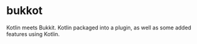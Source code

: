 # bukkot
 Kotlin meets Bukkit. Kotlin packaged into a plugin, as well as some added features using Kotlin.
